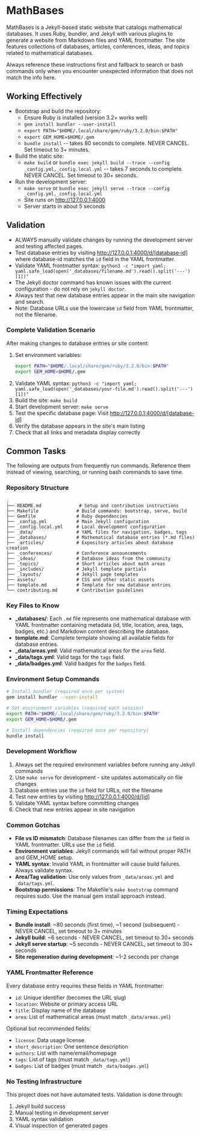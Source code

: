 # MathBases

MathBases is a Jekyll-based static website that catalogs mathematical databases. It uses Ruby, bundler, and Jekyll with various plugins to generate a website from Markdown files and YAML frontmatter. The site features collections of databases, articles, conferences, ideas, and topics related to mathematical databases.

Always reference these instructions first and fallback to search or bash commands only when you encounter unexpected information that does not match the info here.

## Working Effectively

- Bootstrap and build the repository:
  - Ensure Ruby is installed (version 3.2+ works well)
  - `gem install bundler --user-install`
  - `export PATH="$HOME/.local/share/gem/ruby/3.2.0/bin:$PATH"`
  - `export GEM_HOME=$HOME/.gem`
  - `bundle install` -- takes 80 seconds to complete. NEVER CANCEL. Set timeout to 3+ minutes.
- Build the static site:
  - `make build` or `bundle exec jekyll build --trace --config _config.yml,_config.local.yml` -- takes 7 seconds to complete. NEVER CANCEL. Set timeout to 30+ seconds.
- Run the development server:
  - `make serve` or `bundle exec jekyll serve --trace --config _config.yml,_config.local.yml`
  - Site runs on http://127.0.0.1:4000
  - Server starts in about 5 seconds

## Validation

- ALWAYS manually validate changes by running the development server and testing affected pages.
- Test database entries by visiting http://127.0.0.1:4000/d/[database-id] where database-id matches the `id` field in the YAML frontmatter.
- Validate YAML frontmatter syntax: `python3 -c "import yaml; yaml.safe_load(open('_databases/filename.md').read().split('---')[1])"`
- The Jekyll doctor command has known issues with the current configuration - do not rely on `jekyll doctor`.
- Always test that new database entries appear in the main site navigation and search.
- Note: Database URLs use the lowercase `id` field from YAML frontmatter, not the filename.

### Complete Validation Scenario

After making changes to database entries or site content:

1. Set environment variables:
   ```bash
   export PATH="$HOME/.local/share/gem/ruby/3.2.0/bin:$PATH"
   export GEM_HOME=$HOME/.gem
   ```
2. Validate YAML syntax: `python3 -c "import yaml; yaml.safe_load(open('_databases/your-file.md').read().split('---')[1])"`
3. Build the site: `make build`
4. Start development server: `make serve`
5. Test the specific database page: Visit http://127.0.0.1:4000/d/[database-id]
6. Verify the database appears in the site's main listing
7. Check that all links and metadata display correctly

## Common Tasks

The following are outputs from frequently run commands. Reference them instead of viewing, searching, or running bash commands to save time.

### Repository Structure
```
.
├── README.md              # Setup and contribution instructions  
├── Makefile              # Build commands: bootstrap, serve, build
├── Gemfile               # Ruby dependencies
├── _config.yml           # Main Jekyll configuration
├── _config.local.yml     # Local development configuration
├── _data/                # YAML files for navigation, badges, tags
├── _databases/           # Mathematical database entries (*.md files)
├── _articles/            # Expository articles about database creation
├── _conferences/         # Conference announcements
├── _ideas/               # Database ideas from the community
├── _topics/              # Short articles about math areas
├── _includes/            # Jekyll template partials
├── _layouts/             # Jekyll page templates
├── assets/               # CSS and other static assets
├── template.md           # Template for new database entries
└── contributing.md       # Contribution guidelines
```

### Key Files to Know

- **_databases/**: Each `.md` file represents one mathematical database with YAML frontmatter containing metadata (id, title, location, area, tags, badges, etc.) and Markdown content describing the database.
- **template.md**: Complete template showing all available fields for database entries.
- **_data/areas.yml**: Valid mathematical areas for the `area` field.
- **_data/tags.yml**: Valid tags for the `tags` field.
- **_data/badges.yml**: Valid badges for the `badges` field.

### Environment Setup Commands
```bash
# Install bundler (required once per system)
gem install bundler --user-install

# Set environment variables (required each session)
export PATH="$HOME/.local/share/gem/ruby/3.2.0/bin:$PATH"
export GEM_HOME=$HOME/.gem

# Install dependencies (required once per repository)
bundle install
```

### Development Workflow

1. Always set the required environment variables before running any Jekyll commands
2. Use `make serve` for development - site updates automatically on file changes
3. Database entries use the `id` field for URLs, not the filename
4. Test new entries by visiting http://127.0.0.1:4000/d/[id]
5. Validate YAML syntax before committing changes
6. Check that new entries appear in site navigation

### Common Gotchas

- **File vs ID mismatch**: Database filenames can differ from the `id` field in YAML frontmatter. URLs use the `id` field.
- **Environment variables**: Jekyll commands will fail without proper PATH and GEM_HOME setup.
- **YAML syntax**: Invalid YAML in frontmatter will cause build failures. Always validate syntax.
- **Area/Tag validation**: Use only values from `_data/areas.yml` and `_data/tags.yml`.
- **Bootstrap permissions**: The Makefile's `make bootstrap` command requires sudo. Use the manual gem install approach instead.

### Timing Expectations

- **Bundle install**: ~80 seconds (first time), ~1 second (subsequent) - NEVER CANCEL, set timeout to 3+ minutes
- **Jekyll build**: ~6 seconds - NEVER CANCEL, set timeout to 30+ seconds  
- **Jekyll serve startup**: ~5 seconds - NEVER CANCEL, set timeout to 30+ seconds
- **Site regeneration during development**: ~1-2 seconds per change

### YAML Frontmatter Reference

Every database entry requires these fields in YAML frontmatter:
- `id`: Unique identifier (becomes the URL slug)
- `location`: Website or primary access URL
- `title`: Display name of the database
- `area`: List of mathematical areas (must match `_data/areas.yml`)

Optional but recommended fields:
- `license`: Data usage license
- `short_description`: One sentence description
- `authors`: List with name/email/homepage
- `tags`: List of tags (must match `_data/tags.yml`)
- `badges`: List of badges (must match `_data/badges.yml`)

### No Testing Infrastructure

This project does not have automated tests. Validation is done through:
1. Jekyll build success
2. Manual testing in development server
3. YAML syntax validation
4. Visual inspection of generated pages